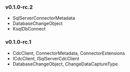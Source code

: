 ﻿### v0.1.0-rc.2
- SqlServerConnectorMetadata
- DatabaseChangeObject<TEntity>
- KsqlDbConnect

### v0.1.0-rc.1
- CdcClient, ConnectorMetadata, ConnectorExtensions
- ICdcClient, ISqlServerCdcClient
- DatabaseChangeObject, ChangeDataCaptureType